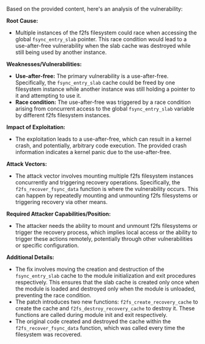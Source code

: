 Based on the provided content, here's an analysis of the vulnerability:

**Root Cause:**

- Multiple instances of the f2fs filesystem could race when accessing the global `fsync_entry_slab` pointer. This race condition would lead to a use-after-free vulnerability when the slab cache was destroyed while still being used by another instance.

**Weaknesses/Vulnerabilities:**

- **Use-after-free:** The primary vulnerability is a use-after-free. Specifically, the `fsync_entry_slab` cache could be freed by one filesystem instance while another instance was still holding a pointer to it and attempting to use it.
- **Race condition:** The use-after-free was triggered by a race condition arising from concurrent access to the global `fsync_entry_slab` variable by different f2fs filesystem instances.

**Impact of Exploitation:**

- The exploitation leads to a use-after-free, which can result in a kernel crash, and potentially, arbitrary code execution. The provided crash information indicates a kernel panic due to the use-after-free.

**Attack Vectors:**

- The attack vector involves mounting multiple f2fs filesystem instances concurrently and triggering recovery operations. Specifically, the `f2fs_recover_fsync_data` function is where the vulnerability occurs. This can happen by repeatedly mounting and unmounting f2fs filesystems or triggering recovery via other means.

**Required Attacker Capabilities/Position:**

- The attacker needs the ability to mount and unmount f2fs filesystems or trigger the recovery process, which implies local access or the ability to trigger these actions remotely, potentially through other vulnerabilities or specific configuration.

**Additional Details:**

- The fix involves moving the creation and destruction of the `fsync_entry_slab` cache to the module initialization and exit procedures respectively. This ensures that the slab cache is created only once when the module is loaded and destroyed only when the module is unloaded, preventing the race condition.
- The patch introduces two new functions: `f2fs_create_recovery_cache` to create the cache and `f2fs_destroy_recovery_cache` to destroy it. These functions are called during module init and exit respectively.
- The original code created and destroyed the cache within the `f2fs_recover_fsync_data` function, which was called every time the filesystem was recovered.